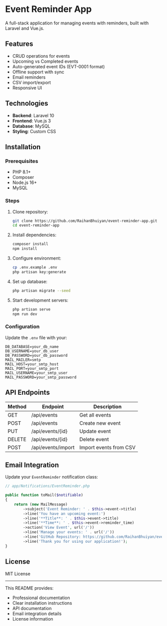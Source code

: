 # Event Reminder App

A full-stack application for managing events with reminders, built with Laravel and Vue.js.

## Features

- CRUD operations for events
- Upcoming vs Completed events
- Auto-generated event IDs (EVT-0001 format)
- Offline support with sync
- Email reminders
- CSV import/export
- Responsive UI

## Technologies

- **Backend**: Laravel 10
- **Frontend**: Vue.js 3
- **Database**: MySQL
- **Styling**: Custom CSS

## Installation

### Prerequisites

- PHP 8.1+
- Composer
- Node.js 16+
- MySQL

### Steps

1. Clone repository:
   ```bash
   git clone https://github.com/RaihanBhuiyan/event-reminder-app.git
   cd event-reminder-app
   ```
2. Install dependencies:
   ```bash
   composer install
   npm install
   ```
3. Configure environment:
   ```bash
   cp .env.example .env
   php artisan key:generate
   ```
4. Set up database:
   ```bash
   php artisan migrate --seed
   ```
5. Start development servers:
   ```bash
   php artisan serve
   npm run dev
   ```

### Configuration

Update the `.env` file with your:

```env
DB_DATABASE=your_db_name
DB_USERNAME=your_db_user
DB_PASSWORD=your_db_password
MAIL_MAILER=smtp
MAIL_HOST=your_smtp_host
MAIL_PORT=your_smtp_port
MAIL_USERNAME=your_smtp_user
MAIL_PASSWORD=your_smtp_password
```

## API Endpoints

| Method | Endpoint           | Description            |
| ------ | ------------------ | ---------------------- |
| GET    | /api/events        | Get all events         |
| POST   | /api/events        | Create new event       |
| PUT    | /api/events/{id}   | Update event           |
| DELETE | /api/events/{id}   | Delete event           |
| POST   | /api/events/import | Import events from CSV |

## Email Integration

Update your `EventReminder` notification class:

```php
// app/Notifications/EventReminder.php

public function toMail($notifiable)
{
    return (new MailMessage)
        ->subject('Event Reminder: ' . $this->event->title)
        ->line('You have an upcoming event:')
        ->line('**Title**: ' . $this->event->title)
        ->line('**Time**: ' . $this->event->reminder_time)
        ->action('View Event', url('/'))
        ->line('Manage your events: ' . url('/'))
        ->line('GitHub Repository: https://github.com/RaihanBhuiyan/event-reminder-app')
        ->line('Thank you for using our application!');
}
```

## License

MIT License

---

This README provides:

- Professional documentation
- Clear installation instructions
- API documentation
- Email integration details
- License information


